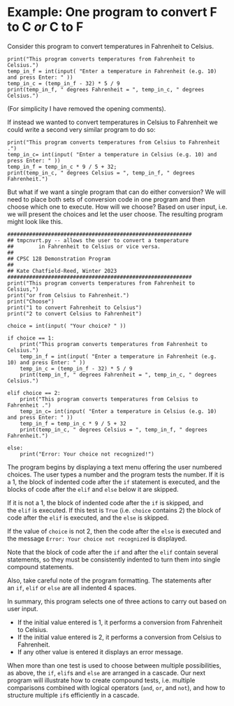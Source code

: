 # Example: One program to convert F to C *or* C to F

Consider this program to convert temperatures in Fahrenheit to Celsius.

    print("This program converts temperatures from Fahrenheit to Celsius.")
    temp_in_f = int(input( "Enter a temperature in Fahrenheit (e.g. 10) and press Enter: " ))
    temp_in_c = (temp_in_f - 32) * 5 / 9
    print(temp_in_f, " degrees Fahrenheit = ", temp_in_c, " degrees Celsius.")

(For simplicity I have removed the opening comments).

If instead we wanted to convert temperatures in Celsius to Fahrenheit we
could write a second very similar program to do so:

    print("This program converts temperatures from Celsius to Fahrenheit .")
    temp_in_c= int(input( "Enter a temperature in Celsius (e.g. 10) and press Enter: " ))
    temp_in_f = temp_in_c * 9 / 5 + 32;
    print(temp_in_c, " degrees Celsius = ", temp_in_f, " degrees Fahrenheit.")

But what if we want a single program that can do either conversion? We
will need to place both sets of conversion code in one program and then
choose which one to execute. How will we choose? Based on user input,
i.e. we will present the choices and let the user choose. The resulting
program might look like this.

    ###########################################################
    ## tmpcnvrt.py -- allows the user to convert a temperature
    ##        in Fahrenheit to Celsius or vice versa.
    ##
    ## CPSC 128 Demonstration Program
    ##
    ## Kate Chatfield-Reed, Winter 2023
    ###########################################################
    print("This program converts temperatures from Fahrenheit to Celsius,")
    print("or from Celsius to Fahrenheit.")
    print("Choose")
    print("1 to convert Fahrenheit to Celsius")
    print("2 to convert Celsius to Fahrenheit")

    choice = int(input( "Your choice? " ))

    if choice == 1:
        print("This program converts temperatures from Fahrenheit to Celsius.")
        temp_in_f = int(input( "Enter a temperature in Fahrenheit (e.g. 10) and press Enter: " ))
        temp_in_c = (temp_in_f - 32) * 5 / 9
        print(temp_in_f, " degrees Fahrenheit = ", temp_in_c, " degrees Celsius.")

    elif choice == 2:
        print("This program converts temperatures from Celsius to Fahrenheit .")
        temp_in_c= int(input( "Enter a temperature in Celsius (e.g. 10) and press Enter: " ))
        temp_in_f = temp_in_c * 9 / 5 + 32
        print(temp_in_c, " degrees Celsius = ", temp_in_f, " degrees Fahrenheit.")

    else:
        print("Error: Your choice not recognized!")

The program begins by displaying a text menu offering the user numbered
choices. The user types a number and the program tests the number. If it
is a 1, the block of indented code after the `if` statement is executed,
and the blocks of code after the `elif` and `else` below it are skipped.

If it is not a 1, the block of indented code after the `if` is skipped,
and the `elif` is executed. If this test
is `True` (i.e. `choice` contains 2) the block of code after
the `elif` is executed, and the `else` is skipped.

If the value of `choice` is not 2, then the code after the `else` is
executed and the message `Error: Your choice not recognized` is
displayed.

Note that the block of code after the `if` and after the `elif` contain
several statements, so they must be consistently indented to turn them
into single compound statements.

Also, take careful note of the program formatting. The statements after
an `if`, `elif` or `else` are all indented 4 spaces.

In summary, this program selects one of three actions to carry out based
on user input.

-   If the initial value entered is 1, it performs a conversion from
    Fahrenheit to Celsius.
-   If the initial value entered is 2, it performs a conversion from
    Celsius to Fahrenheit.
-   If any other value is entered it displays an error message.

When more than one test is used to choose between multiple
possibilities, as above, the `if`, `elif`s and `else` are arranged in a
cascade. Our next program will illustrate how to create compound tests,
i.e. multiple comparisons combined with logical operators (`and`, `or`,
and `not`), and how to structure multiple `if`s efficiently in a
cascade.
